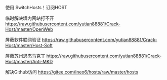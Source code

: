使用 SwitchHosts！订阅HOST

临时解决墙内网站打不开
https://raw.githubusercontent.com/yutian88881/Crack-Host/master/OpenWeb

屏蔽软件联网验证
https://raw.githubusercontent.com/yutian88881/Crack-Host/master/Host-Soft

屏蔽苏州思杰马克丁
https://raw.githubusercontent.com/yutian88881/Crack-Host/master/Anti-MKD

解决Github访问
https://gitee.com/ineo6/hosts/raw/master/hosts
